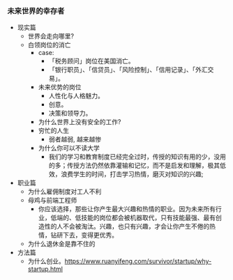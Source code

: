 ### 未来世界的幸存者

* 现实篇
  * 世界会走向哪里?
  * 白领岗位的消亡
    * case:
      * 「税务顾问」岗位在美国消亡。
      * 「银行职员」、「信贷员」、「风险控制」、「信用记录」、「外汇交易」。
    * 未来优势的岗位
      * 人性化与人格魅力。
      * 创意。
      * 决策和领导力。
    * 为什么世界上没有安全的工作?
    * 穷忙的人生
      * 弱者越弱, 越来越惨
    * 为什么你可以不读大学
      * 我们的学习和教育制度已经完全过时，传授的知识有用的少，没用的多；传授方法仍然依靠灌输和记忆，而不是启发和理解，极其低效，浪费学生的时间，打击学习热情，磨灭对知识的兴趣;
* 职业篇
  * 为什么雇佣制度对工人不利
  * 母鸡与前端工程师
    * 你应该选择，那些让你产生最大兴趣和热情的职业。因为未来所有行业，低端的、低技能的岗位都会被机器取代，只有技能最强、最有创造性的人不会被淘汰。兴趣，也只有兴趣，才会让你产生不倦的热情，钻研下去，变得更优秀。
  * 为什么退休金是靠不住的
* 方法篇
  * 为什么创业。https://www.ruanyifeng.com/survivor/startup/why-startup.html